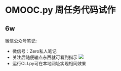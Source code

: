 # OMOOC.py 周任务代码试作

## 6w

微信公众号笔记:

* 微信号：Zero私人笔记
* 关注后随便输点东西就可看到指示
![](https://raw.githubusercontent.com/junjielizero/OMOOC2py/master/_src/om2py6w/6wex0/zerowechat/微信演示.png)
* 运行CLI.py可在本地网址实现相同效果